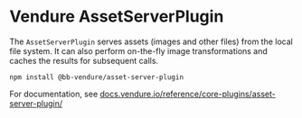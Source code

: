 # Vendure AssetServerPlugin

The `AssetServerPlugin` serves assets (images and other files) from the local file system. It can also perform on-the-fly image transformations and caches the results for subsequent calls.

`npm install @bb-vendure/asset-server-plugin`

For documentation, see [docs.vendure.io/reference/core-plugins/asset-server-plugin/](https://docs.vendure.io/reference/core-plugins/asset-server-plugin/)
